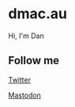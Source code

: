 # dmac.au

Hi, I'm Dan

## Follow me

[Twitter](https://twitter.com/danmac)

[Mastodon](https://aus.social/@danmac)
